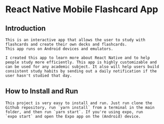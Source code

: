 # React Native Mobile Flashcard App

## Introduction

    This is an interactive app that allows the user to study with flashcards and create their own decks and flashcards.
    This app runs on Android devices and emulators. 

    I created this app to learn more about React Native and to help
    people study more efficiently. This app is highly customizable and
    can be used for any academic subject. It also will help users build
    consistent study habits by sending out a daily notification if the 
    user hasn't studied that day. 

## How to Install and Run

    This project is very easy to install and run. Just run clone the 
    Github repository, run `yarn install` from a terminal in the main 
    folder, and then run `yarn start`. If you're using expo, run 
    `expo start` and open the Expo app on the (Android) device.